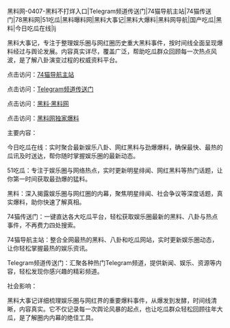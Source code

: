 #
黑料网-0407-黑料不打烊入口|Telegram频道传送门|74猫导航主站|74猫传送门|78黑料网|51吃瓜|黑料曝料网|黑料大事记|黑料大爆料|黑料网导航|国产吃瓜|黑料|今日吃瓜在线|lj

黑料大事记，专注于整理娱乐圈与网红圈历史重大黑料事件，按时间线全面呈现爆料经过与舆论发展。内容真实详尽，覆盖广泛，帮助吃瓜群众回顾每一次热点风波，是了解八卦演变过程的权威资料平台。


点击访问：<a href="https://74mao.com/">74猫导航主站</a>

点击访问：<a href="https://74mao.com/">Telegram频道传送门</a>

点击访问：<a href="https://gbs-3wd.pages.dev/">黑料·黑料网</a>

点击访问：<a href="https://gdas.pages.dev/">黑料网独家爆料</a>


主要内容：

今日吃瓜在线：实时聚合最新娱乐八卦、网红黑料与劲爆爆料，确保最快、最热的瓜讯及时送达，帮你随时掌握娱乐圈的最新动态。

51吃瓜：专注于娱乐圈与网络热点，实时更新明星绯闻、网红黑料等热门话题，让你第一时间获取最劲爆的猛料。

黑料：深入揭露娱乐圈与网红圈的内幕，聚焦明星绯闻、社会争议等深度话题，真实爆料，助你快速了解真相。

74猫传送门：一键直达各大吃瓜平台，轻松获取娱乐圈最新的黑料、八卦与热点事件，不再费力四处搜索。

74猫导航主站：整合全网最热的黑料、八卦和吃瓜网站，实时更新娱乐圈动态，让你轻松掌握最热的娱乐资讯。

Telegram频道传送门：汇聚各种热门Telegram频道，提供新闻、娱乐、资源等内容，轻松发现你感兴趣的精彩频道。

社会影响：

黑料大事记详细梳理娱乐圈与网红界的重要爆料事件，从爆发到发酵，时间线清晰，内容真实。它不仅记录每一次舆论风暴的起点，也让吃瓜群众轻松回顾往年大瓜，是了解圈内内幕的绝佳工具。

<span style="display:none;">[Canonical link](）</span>
